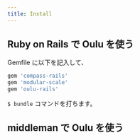 ```yaml
---
title: Install
---
```


## Ruby on Rails で Oulu を使う

Gemfile に以下を記入して、

```ruby
gem 'compass-rails'
gem 'modular-scale'
gem 'oulu-rails'
```

`$ bundle` コマンドを打ちます。




## middleman で Oulu を使う